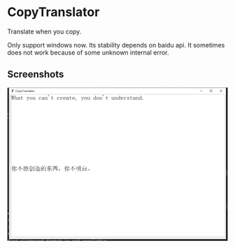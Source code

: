 # CopyTranslator

Translate when you copy.

Only support windows now. Its stability depends on baidu api. It sometimes does not 
work because of some unknown internal error.
 
## Screenshots

![screenshot](./images/screenshot.png)